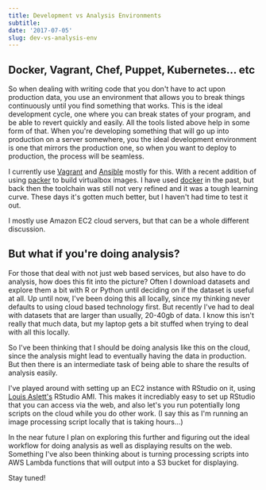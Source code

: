 ```yaml
---
title: Development vs Analysis Environments
subtitle: 
date: '2017-07-05'
slug: dev-vs-analysis-env
---
```


## Docker, Vagrant, Chef, Puppet, Kubernetes… etc

So when dealing with writing code that you don't have to act upon production
data, you use an environment that allows you to break things continuously
until you find something that works. This is the ideal development cycle, one
where you can break states of your program, and be able to revert quickly and
easily. All the tools listed above help in some form of that. When you're
developing something that will go up into production on a server somewhere,
you the ideal development environment is one that mirrors the production one,
so when you want to deploy to production, the process will be seamless.

I currently use [Vagrant][2] and [Ansible][3] mostly for this. With a recent
addition of using [packer][4] to build virtualbox images. I have used
[docker][5] in the past, but back then the toolchain was still not very
refined and it was a tough learning curve. These days it's gotten much better,
but I haven't had time to test it out.

I mostly use Amazon EC2 cloud servers, but that can be a whole different
discussion.

## But what if you're doing analysis?

For those that deal with not just web based services, but also have to do
analysis, how does this fit into the picture? Often I download datasets and
explore them a bit with R or Python until deciding on if the dataset is useful
at all. Up until now, I've been doing this all locally, since my thinking
never defaults to using cloud based technology first. But recently I've had to
deal with datasets that are larger than usually, 20-40gb of data. I know this
isn't really that much data, but my laptop gets a bit stuffed when trying to
deal with all this locally.

So I've been thinking that I should be doing analysis like this on the cloud,
since the analysis might lead to eventually having the data in production. But
then there is an intermediate task of being able to share the results of
analysis easily.

I've played around with setting up an EC2 instance with RStudio on it, using
[Louis Aslett's][6] RStudio AMI. This makes it incrediably easy to set up
RStudio that you can access via the web, and also let's you run potentially
long scripts on the cloud while you do other work. (I say this as I'm running
an image processing script locally that is taking hours…)

In the near future I plan on exploring this further and figuring out the ideal
workflow for doing analysis as well as displaying results on the web.
Something I've also been thinking about is turning processing scripts into AWS
Lambda functions that will output into a S3 bucket for displaying.

Stay tuned!

[2]: https://www.vagrantup.com/

[3]: https://www.ansible.com/

[4]: https://www.packer.io/

[5]: https://www.docker.com/

[6]: http://www.louisaslett.com/RStudio_AMI/